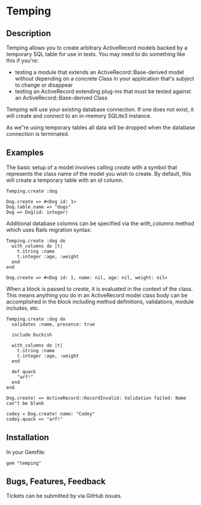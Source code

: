 # Temping

## Description

Temping allows you to create arbitrary ActiveRecord models backed by a temporary SQL table for use in tests. You may need to do something like this if you're:

* testing a module that extends an ActiveRecord::Base-derived model without depending on a concrete Class in your application that's subject to change or disappear
* testing an ActiveRecord extending plug-ins that must be tested against an ActiveRecord::Base-derived Class

Temping will use your existing database connection. If one does not exist, it will create and connect to an in-memory SQLite3 instance.

As we"re using temporary tables all data will be dropped when the database connection is terminated.

## Examples

The basic setup of a model involves calling _create_ with a symbol that represents the class name of the model you wish to create. By default, this will create a temporary table with an _id_ column.

    Temping.create :dog

    Dog.create => #<Dog id: 1>
    Dog.table_name => "dogs"
    Dog => Dog(id: integer)

Additional database columns can be specified via the _with_columns_ method which uses Rails migration syntax:

    Temping.create :dog do
      with_columns do |t|
        t.string :name
        t.integer :age, :weight
      end
    end

    Dog.create => #<Dog id: 1, name: nil, age: nil, weight: nil>

When a block is passed to _create_, it is evaluated in the context of the class. This means anything you do in an ActiveRecord model class body can be accomplished in the block including method definitions, validations, module includes, etc.

    Temping.create :dog do
      validates :name, presence: true

      include Duckish

      with_columns do |t|
        t.string :name
        t.integer :age, :weight
      end

      def quack
        "arf!"
      end
    end

    Dog.create! => ActiveRecord::RecordInvalid: Validation failed: Name can"t be blank

    codey = Dog.create! name: "Codey"
    codey.quack => "arf!"

## Installation

In your Gemfile:

    gem "temping"

## Bugs, Features, Feedback

Tickets can be submitted by via GitHub issues.
